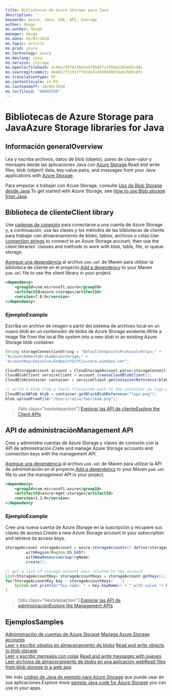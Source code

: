 ```yaml
---
title: Bibliotecas de Azure Storage para Java
description: ''
keywords: Azure, Java, SDK, API, Storage
author: douge
ms.author: douge
manager: douge
ms.date: 02/07/2018
ms.topic: article
ms.prod: azure
ms.technology: azure
ms.devlang: java
ms.service: storage
ms.openlocfilehash: ec06e79374176b5a4795d27c5fbbb2260e65cd8c
ms.sourcegitcommit: b64017f119177f97da7a5930489874e67b09c0fc
ms.translationtype: HT
ms.contentlocale: es-ES
ms.lasthandoff: 10/09/2018
ms.locfileid: "48893596"
---
```

# <a name="azure-storage-libraries-for-java"></a><span data-ttu-id="8d099-103">Bibliotecas de Azure Storage para Java</span><span class="sxs-lookup"><span data-stu-id="8d099-103">Azure Storage libraries for Java</span></span>

## <a name="overview"></a><span data-ttu-id="8d099-104">Información general</span><span class="sxs-lookup"><span data-stu-id="8d099-104">Overview</span></span>

<span data-ttu-id="8d099-105">Lea y escriba archivos, datos de blob (objeto), pares de clave-valor y mensajes desde las aplicaciones Java con [Azure Storage](/azure/storage/storage-introduction).</span><span class="sxs-lookup"><span data-stu-id="8d099-105">Read and write files, blob (object) data, key-value pairs, and messages from your Java applications with [Azure Storage](/azure/storage/storage-introduction).</span></span>

<span data-ttu-id="8d099-106">Para empezar a trabajar con Azure Storage, consulte [Uso de Blob Storage desde Java](/azure/storage/storage-java-how-to-use-blob-storage).</span><span class="sxs-lookup"><span data-stu-id="8d099-106">To get started with Azure Storage, see [How to use Blob storage from Java](/azure/storage/storage-java-how-to-use-blob-storage).</span></span>

## <a name="client-library"></a><span data-ttu-id="8d099-107">Biblioteca de cliente</span><span class="sxs-lookup"><span data-stu-id="8d099-107">Client library</span></span>

<span data-ttu-id="8d099-108">Use [cadenas de conexión](/azure/storage/storage-create-storage-account#manage-your-storage-account) para conectarse a una cuenta de Azure Storage y, a continuación, use las clases y los métodos de las bibliotecas de cliente para trabajar con almacenamiento de blobs, tablas, archivos o colas.</span><span class="sxs-lookup"><span data-stu-id="8d099-108">Use [connection strings](/azure/storage/storage-create-storage-account#manage-your-storage-account) to connect to an Azure Storage account, then use the client libraries' classes and methods to work with blob, table, file, or queue storage.</span></span> 

<span data-ttu-id="8d099-109">[Agregue una dependencia](https://maven.apache.org/guides/getting-started/index.html#How_do_I_use_external_dependencies) al archivo `pom.xml` de Maven para utilizar la biblioteca de cliente en el proyecto.</span><span class="sxs-lookup"><span data-stu-id="8d099-109">[Add a dependency](https://maven.apache.org/guides/getting-started/index.html#How_do_I_use_external_dependencies) to your Maven `pom.xml` file to use the client library in your project.</span></span>   

```XML
<dependency>
    <groupId>com.microsoft.azure</groupId>
    <artifactId>azure-storage</artifactId>
    <version>7.0.0</version>
</dependency>
```   

### <a name="example"></a><span data-ttu-id="8d099-110">Ejemplo</span><span class="sxs-lookup"><span data-stu-id="8d099-110">Example</span></span>

<span data-ttu-id="8d099-111">Escriba un archivo de imagen a partir del sistema de archivos local en un nuevo blob en un contenedor de blobs de Azure Storage existente.</span><span class="sxs-lookup"><span data-stu-id="8d099-111">Write a image file from the local file system into a new blob in an existing Azure Storage blob container.</span></span>


```java
String storageConnectionString = "DefaultEndpointsProtocol=https;" + 
"AccountName=fabrikamblobstorage;" + 
"AccountKey=keyvalue;EndpointSuffix=core.windows.net";

CloudStorageAccount account = CloudStorageAccount.parse(storageConnectionString);
CloudBlobClient serviceClient = account.createCloudBlobClient();
CloudBlobContainer container = serviceClient.getContainerReference(blobContainer);

// write a blob from a local filesystem path to the container as logo.png
CloudBlockBlob blob = container.getBlockBlobReference("logo.png");
blob.uploadFromFile("/Users/raisa/fabrikam.png");
```

> [!div class="nextstepaction"]
> [<span data-ttu-id="8d099-112">Explorar las API de cliente</span><span class="sxs-lookup"><span data-stu-id="8d099-112">Explore the Client APIs</span></span>](/java/api/overview/azure/storage/client)

## <a name="management-api"></a><span data-ttu-id="8d099-113">API de administración</span><span class="sxs-lookup"><span data-stu-id="8d099-113">Management API</span></span>

<span data-ttu-id="8d099-114">Cree y administre cuentas de Azure Storage y claves de conexión con la API de administración.</span><span class="sxs-lookup"><span data-stu-id="8d099-114">Crete and manage Azure Storage accounts and connection keys with the management API.</span></span>

<span data-ttu-id="8d099-115">[Agregue una dependencia](https://maven.apache.org/guides/getting-started/index.html#How_do_I_use_external_dependencies) al archivo `pom.xml` de Maven para utilizar la API de administración en el proyecto.</span><span class="sxs-lookup"><span data-stu-id="8d099-115">[Add a dependency](https://maven.apache.org/guides/getting-started/index.html#How_do_I_use_external_dependencies) to your Maven `pom.xml` file to use the management API in your project.</span></span>  

```XML
<dependency>
    <groupId>com.microsoft.azure</groupId>
    <artifactId>azure-mgmt-storage</artifactId>
    <version>1.3.0</version>
</dependency
```   

### <a name="example"></a><span data-ttu-id="8d099-116">Ejemplo</span><span class="sxs-lookup"><span data-stu-id="8d099-116">Example</span></span>

<span data-ttu-id="8d099-117">Cree una nueva cuenta de Azure Storage en la suscripción y recupere sus claves de acceso.</span><span class="sxs-lookup"><span data-stu-id="8d099-117">Create a new Azure Storage account in your subscription and retrieve its access keys.</span></span>

```java
StorageAccount storageAccount = azure.storageAccounts().define(storageAccountName)
        .withRegion(Region.US_EAST)
        .withNewResourceGroup(rgName)
        .create();

// get a list of storage account keys related to the account
List<StorageAccountKey> storageAccountKeys = storageAccount.getKeys();
for(StorageAccountKey key : storageAccountKeys)    {
    System.out.println("Key name: " + key.keyName() + " with value "+ key.value());
}
```

> [!div class="nextstepaction"]
> [<span data-ttu-id="8d099-118">Explorar las API de administración</span><span class="sxs-lookup"><span data-stu-id="8d099-118">Explore the Management APIs</span></span>](/java/api/overview/azure/storage/management)


## <a name="samples"></a><span data-ttu-id="8d099-119">Ejemplos</span><span class="sxs-lookup"><span data-stu-id="8d099-119">Samples</span></span>

<span data-ttu-id="8d099-120">[Administración de cuentas de Azure Storage](../docs-ref-conceptual/java-sdk-manage-storage-accounts.md)  </span><span class="sxs-lookup"><span data-stu-id="8d099-120">[Manage Azure Storage accounts](../docs-ref-conceptual/java-sdk-manage-storage-accounts.md)  </span></span>  
<span data-ttu-id="8d099-121">[Leer y escribir objetos en almacenamiento de blobs](https://github.com/Azure-Samples/storage-blob-java-getting-started) </span><span class="sxs-lookup"><span data-stu-id="8d099-121">[Read and write objects to blob storage](https://github.com/Azure-Samples/storage-blob-java-getting-started) </span></span>  
<span data-ttu-id="8d099-122">[Leer y escribir mensajes con colas](https://github.com/Azure-Samples/storage-queue-java-getting-started) </span><span class="sxs-lookup"><span data-stu-id="8d099-122">[Read and write messages with queues](https://github.com/Azure-Samples/storage-queue-java-getting-started) </span></span>  
[<span data-ttu-id="8d099-123">Leer archivos de almacenamiento de blobs en una aplicación web</span><span class="sxs-lookup"><span data-stu-id="8d099-123">Read files from blob storage in a web app</span></span>](https://github.com/Azure-Samples/app-service-java-manage-storage-connections-for-web-apps-on-linux)

<span data-ttu-id="8d099-124">Ver más [código de Java de ejemplo para Azure Storage](https://azure.microsoft.com/resources/samples/?platform=java&term=storage) que puede usar en sus aplicaciones.</span><span class="sxs-lookup"><span data-stu-id="8d099-124">Explore more [sample Java code for Azure Storage](https://azure.microsoft.com/resources/samples/?platform=java&term=storage) you can use in your apps.</span></span>
